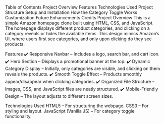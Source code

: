 Table of Contents
Project Overview
Features
Technologies Used
Project Structure
Setup and Installation
How the Category Toggle Works
Customization
Future Enhancements
Credits
Project Overview
This is a simple Amazon homepage clone built using HTML, CSS, and JavaScript. The homepage displays different product categories, and clicking on a category reveals or hides the available items. This design mimics Amazon’s UI, where users first see categories, and only upon clicking do they see products.

Features
✔️ Responsive Navbar – Includes a logo, search bar, and cart icon.
✔️ Hero Section – Displays a promotional banner at the top.
✔️ Dynamic Category Display – Initially, only categories are visible, and clicking on them reveals the products.
✔️ Smooth Toggle Effect – Products smoothly appear/disappear when clicking categories.
✔️ Organized File Structure – Images, CSS, and JavaScript files are neatly structured.
✔️ Mobile-Friendly Design – The layout adjusts to different screen sizes.

Technologies Used
HTML5 – For structuring the webpage.
CSS3 – For styling and layout.
JavaScript (Vanilla JS) – For category toggle functionality.
